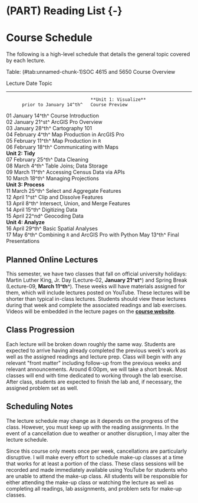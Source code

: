 # (PART) Reading List {-}

# Course Schedule

The following is a high-level schedule that details the general topic covered by each lecture.


Table: (\#tab:unnamed-chunk-1)SOC 4615 and 5650 Course Overview

Lecture   Date                      Topic                                    
--------  ------------------------  -----------------------------------------
                                    **Unit 1: Visualize**                    
          prior to January 14^th^   Course Preview                           
01        January 14^th^            Course Introduction                      
02        January 21^st^            ArcGIS Pro Overview                      
03        January 28^th^            Cartography 101                          
04        February 4^th^            Map Production in ArcGIS Pro             
05        February 11^th^           Map Production in `R`                    
06        February 18^th^           Communicating with Maps                  
                                    **Unit 2: Tidy**                         
07        February 25^th^           Data Cleaning                            
08        March 4^th^               Table Joins; Data Storage                
09        March 11^th^              Accessing Census Data via APIs           
10        March 18^th^              Managing Projections                     
                                    **Unit 3: Process**                      
11        March 25^th^              Select and Aggregate Features            
12        April 1^st^               Clip and Dissolve Features               
13        April 8^th^               Intersect, Union, and Merge Features     
14        April 15^th^              Digitizing Data                          
15        April 22^nd^              Geocoding Data                           
                                    **Unit 4: Analyze**                      
16        April 29^th^              Basic Spatial Analyses                   
17        May 6^th^                 Combining `R` and ArcGIS Pro with Python 
          May 13^th^                Final Presentations                      

## Planned Online Lectures

This semester, we have two classes that fall on official university holidays: Martin Luther King, Jr. Day (Lecture-02, **January 21^st^**) and Spring Break (Lecture-09, **March 11^th^**). These weeks will have materials assigned for them, which will include lectures posted on YouTube. These lectures will be shorter than typical in-class lectures. Students should view these lectures during that week and complete the associated readings and lab exercises. Videos will be embedded in the lecture pages on the [**course website**](https://slu-soc5650.github.io/).

## Class Progression

Each lecture will be broken down roughly the same way. Students are expected to arrive having already completed the previous week's work as well as the assigned readings and lecture prep. Class will begin with any relevant "front matter" including follow-up from the previous weeks and relevant announcements. Around 6:00pm, we will take a short break. Most classes will end with time dedicated to working through the lab exercise. After class, students are expected to finish the lab and, if necessary, the assigned problem set as well.

## Scheduling Notes

The lecture schedule may change as it depends on the progress of the class. However, you must keep up with the reading assignments. In the event of a cancellation due to weather or another disruption, I may alter the lecture schedule.

Since this course only meets once per week, cancellations are particularly disruptive. I will make every effort to schedule make-up classes at a time that works for at least a portion of the class. These class sessions will be recorded and made immediately available using YouTube for students who are unable to attend the make-up class. All students will be responsible for either attending the make-up class or watching the lecture as well as completing all readings, lab assignments, and problem sets for make-up classes.
